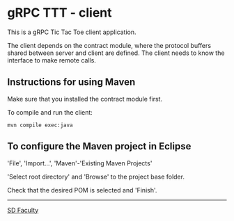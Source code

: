 # gRPC TTT - client

This is a gRPC Tic Tac Toe client application.

The client depends on the contract module, where the protocol buffers shared between server and client are defined.
The client needs to know the interface to make remote calls.

## Instructions for using Maven

Make sure that you installed the contract module first.

To compile and run the client:

```
mvn compile exec:java
```

## To configure the Maven project in Eclipse

'File', 'Import...', 'Maven'-'Existing Maven Projects'

'Select root directory' and 'Browse' to the project base folder.

Check that the desired POM is selected and 'Finish'.

---

[SD Faculty](mailto:leic-sod@disciplinas.tecnico.ulisboa.pt)
